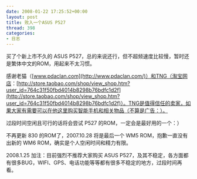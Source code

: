 ```yaml
---
date: 2008-01-22 17:25:52+00:00
layout: post
title: 败入一个ASUS P527
thread: 398
categories:
- 日志
---
```


  
买了个新上市不久的 ASUS P527，总的来说还行，但不超频速度比较慢，暂时还是繁体中文的ROM，用起来不太习惯。  
  
感谢老猫（[www.pdaclan.com](http://www.pdaclan.com/)）和TNG（淘宝网店<!-- more -->：[http://store.taobao.com/shop/view_shop.htm?user_id=764c31f50fbd4014b8298b76bdfc1d2f](http://store.taobao.com/shop/view_shop.htm?user_id=764c31f50fbd4014b8298b76bdfc1d2f)）。TNG是值得信任的卖家，如果大家有需要可以在他这里购买智能手机和相关物品（不算是广告：）。  
  
过段时间空闲且可行的话将会尝试 P527 的ROM，一定会是最好用的一个：）  
  
不再更新 830 的ROM了，2007.10.28 将是最后一个 WM5 ROM，抱歉一直没有出新的 WM6 ROM，确实是个人空闲时间和精力有限。  
  
2008.1.25 加注：目前强烈不推荐大家购买 ASUS P527，及其不稳定，各方面都有很多BUG，WIFI、GPS、电话功能等等都有很多不稳定的地方，过段时间再看。  

